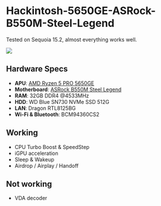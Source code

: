 # Hackintosh-5650GE-ASRock-B550M-Steel-Legend
Tested on Sequoia 15.2, almost everything works well.

![](https://raw.githubusercontent.com/webleon/Hackintosh-5650GE-ASRock-B550M-Steel-Legend/main/IMG/iShot_2024-12.png)
## Hardware Specs
* **APU**:  [AMD Ryzen 5 PRO 5650GE](https://www.techpowerup.com/cpu-specs/ryzen-5-pro-5650ge.c2704)
* **Motherboard**: [ASRock B550M Steel Legend](https://www.asrock.com/mb/AMD/B550M%20Steel%20Legend/)
* **RAM**: 32GB DDR4 @4533MHz
* **HDD**: WD Blue SN730 NVMe SSD 512G
* **LAN**: Dragon RTL8125BG
* **Wi-Fi & Bluetooth**: BCM94360CS2



## Working
* CPU Turbo Boost & SpeedStep
* iGPU acceleration
* Sleep & Wakeup
* Airdrop / Airplay /  Handoff

## Not working
* VDA decoder
